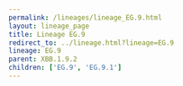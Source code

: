 ```yaml
---
permalink: /lineages/lineage_EG.9.html
layout: lineage_page
title: Lineage EG.9
redirect_to: ../lineage.html?lineage=EG.9
lineage: EG.9
parent: XBB.1.9.2
children: ['EG.9', 'EG.9.1']
---
```

